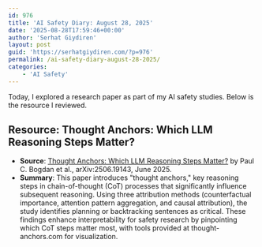 ```yaml
---
id: 976
title: 'AI Safety Diary: August 28, 2025'
date: '2025-08-28T17:59:46+00:00'
author: 'Serhat Giydiren'
layout: post
guid: 'https://serhatgiydiren.com/?p=976'
permalink: /ai-safety-diary-august-28-2025/
categories:
    - 'AI Safety'
---
```


Today, I explored a research paper as part of my AI safety studies. Below is the resource I reviewed.

## Resource: Thought Anchors: Which LLM Reasoning Steps Matter?

- **Source**: [Thought Anchors: Which LLM Reasoning Steps Matter?](https://arxiv.org/pdf/2506.19143) by Paul C. Bogdan et al., arXiv:2506.19143, June 2025.
- **Summary**: This paper introduces "thought anchors," key reasoning steps in chain-of-thought (CoT) processes that significantly influence subsequent reasoning. Using three attribution methods (counterfactual importance, attention pattern aggregation, and causal attribution), the study identifies planning or backtracking sentences as critical. These findings enhance interpretability for safety research by pinpointing which CoT steps matter most, with tools provided at thought-anchors.com for visualization.[](https://arxiv.org/pdf/2201.11903)
